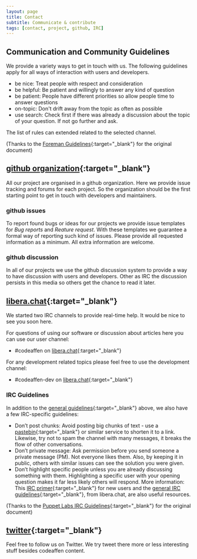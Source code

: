 ```yaml
---
layout: page
title: Contact
subtitle: Communicate & contribute
tags: [contact, project, github, IRC]
---
```


## Communication and Community Guidelines

We provide a variety ways to get in touch with us. The following guidelines apply for all ways of interaction with users and developers.

* be nice: Treat people with respect and consideration
* be helpful: Be patient and willingly to answer any kind of question
* be patient: People have different priorities so allow people time to answer questions
* on-topic: Don't drift away from the topic as often as possible
* use search: Check first if there was already a discussion about the topic of your question. If not go further and ask.

The list of rules can extended related to the selected channel.

(Thanks to the [Foreman Guidelines](https://theforeman.org/support.html#CommunityGuidelines){:target="_blank"} for the original document)

## [github organization](https://github.com/codeaffen){:target="_blank"}

All our project are organised in a github organization. Here we provide issue tracking and forums for each project. So the organization should be the first starting point to get in touch with developers and maintainers.

### github issues

To report found bugs or ideas for our projects we provide issue templates for *Bug reports* and *Reature request*. With these templates we guarantee a formal way of reporting such kind of issues. Please provide all requested information as a minimum. All extra information are welcome.

### github discussion

In all of our projects we use the github discussion system to provide a way to have discussion with users and developers. Other as IRC the discussion persists in this media so others get the chance to read it later.

## [libera.chat](https://libera.chat){:target="_blank"}

We started two IRC channels to provide real-time help. It would be nice to see you soon here.

For questions of using our software or discussion about articles here you can use our user channel:

* #codeaffen on [libera.chat](https://libera.chat){:target="_blank"}

For any development related topics please feel free to use the development channel:

* #codeaffen-dev on [libera.chat](https://libera.chat){:target="_blank"}

### IRC Guidelines

In addition to the [general guidelines](https://theforeman.org/support.html#CommunityGuidelines){:target="_blank"} above, we also have a few IRC-specific guidelines:

* Don’t post chunks: Avoid posting big chunks of text - use a [pastebin](http://pastie.org/){:target="_blank"} or similar service to shorten it to a link. Likewise, try not to spam the channel with many messages, it breaks the flow of other conversations.
* Don’t private message: Ask permission before you send someone a private message (PM). Not everyone likes them. Also, by keeping it in public, others with similar issues can see the solution you were given.
* Don’t highlight specific people unless you are already discussing something with them. Highlighting a specific user with your opening question makes it far less likely others will respond.
More information: This [IRC primer](https://www.irchelp.org/faq/ircprimer.html){:target="_blank"} for new users and the [general IRC guidelines](https://libera.chat/guides){:target="_blank"}, from libera.chat, are also useful resources.

(Thanks to the [Puppet Labs IRC Guidelines](https://puppet.com/community/community-guidelines/#slack-irc-guidelines){:target="_blank"} for the original document)

## [twitter](https://twitter.com/codeaffen){:target="_blank"}

Feel free to follow us on Twitter. We try tweet there more or less interesting stuff besides codeaffen content.
